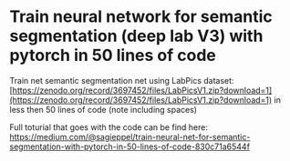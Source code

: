 # Train neural network for semantic segmentation (deep lab V3) with pytorch in 50 lines of code

Train net semantic segmentation net using LabPics dataset: [https://zenodo.org/record/3697452/files/LabPicsV1.zip?download=1](https://zenodo.org/record/3697452/files/LabPicsV1.zip?download=1) in less then 50 lines of code (note including spaces)

Full toturial that goes with the code can be find here:
https://medium.com/@sagieppel/train-neural-net-for-semantic-segmentation-with-pytorch-in-50-lines-of-code-830c71a6544f
